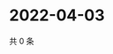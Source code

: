 # 2022-04-03

共 0 条

<!-- BEGIN WEIBO -->
<!-- 最后更新时间 Sun Apr 03 2022 06:15:02 GMT+0800 (China Standard Time) -->

<!-- END WEIBO -->

